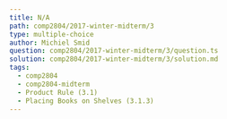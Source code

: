 ```yaml
---
title: N/A
path: comp2804/2017-winter-midterm/3
type: multiple-choice
author: Michiel Smid
question: comp2804/2017-winter-midterm/3/question.ts
solution: comp2804/2017-winter-midterm/3/solution.md
tags:
  - comp2804
  - comp2804-midterm
  - Product Rule (3.1)
  - Placing Books on Shelves (3.1.3)
---
```

